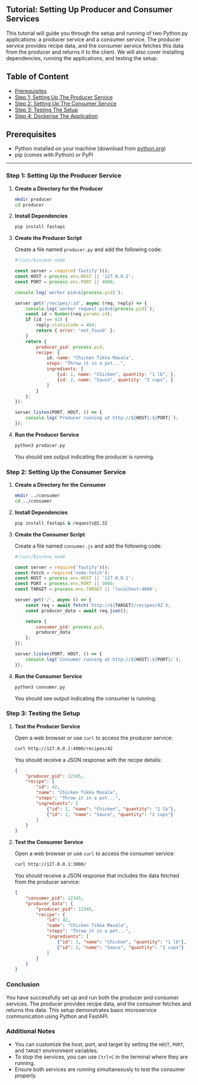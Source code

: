 ## Tutorial: Setting Up Producer and Consumer Services

This tutorial will guide you through the setup and running of two Python.py applications: a producer service and a consumer service. The producer service provides recipe data, and the consumer service fetches this data from the producer and returns it to the client. We will also cover installing dependencies, running the applications, and testing the setup.

## Table of Content
- [Prerequisites](#prerequisites)
- [Step 1: Setting Up The Producer Service](#step-1-setting-up-the-producer-service)
- [Step 2: Setting Up The Consumer Service](#step-2-setting-up-the-consumer-service)
- [Step 3: Testing The Setup](#step-3-testing-the-setup)
- [Step 4: Dockerise The Application](#step-4-dockerize-the-application)

## Prerequisites

- Python installed on your machine (download from [python.org](https://www.python.org/))
- pip (comes with Python) or PyPI

___

### Step 1: Setting Up the Producer Service

1. **Create a Directory for the Producer**

   ```bash
   mkdir producer
   cd producer
   ```

2. **Install Dependencies**

   ```bash
   pip install fastapi
   ```

3. **Create the Producer Script**

   Create a file named `producer.py` and add the following code:

   ```javascript
   #!/usr/bin/env node

   const server = require('fastify')();
   const HOST = process.env.HOST || '127.0.0.1';
   const PORT = process.env.PORT || 4000;

   console.log(`worker pid=${process.pid}`);

   server.get('/recipes/:id', async (req, reply) => {
       console.log(`worker request pid=${process.pid}`);
       const id = Number(req.params.id);
       if (id !== 42) {
           reply.statusCode = 404;
           return { error: 'not_found' };
       }
       return {
           producer_pid: process.pid,
           recipe: {
               id, name: "Chicken Tikka Masala",
               steps: "Throw it in a pot...",
               ingredients: [
                   {id: 1, name: "Chicken", quantity: "1 lb", },
                   {id: 2, name: "Sauce", quantity: "2 cups", }
               ]
           }
       };
   });

   server.listen(PORT, HOST, () => {
       console.log(`Producer running at http://${HOST}:${PORT}`);
   });
   ```

4. **Run the Producer Service**

   ```bash
   python3 producer.py
   ```

   You should see output indicating the producer is running.

### Step 2: Setting Up the Consumer Service

1. **Create a Directory for the Consumer**

   ```bash
   mkdir ../consumer
   cd ../consumer
   ```

2. **Install Dependencies**

   ```bash
   pip install fastapi & requests@2.32
   ```

3. **Create the Consumer Script**

   Create a file named `consumer.js` and add the following code:

   ```javascript
   #!/usr/bin/env node

   const server = require('fastify')();
   const fetch = require('node-fetch');
   const HOST = process.env.HOST || '127.0.0.1';
   const PORT = process.env.PORT || 3000;
   const TARGET = process.env.TARGET || 'localhost:4000';

   server.get('/', async () => {
       const req = await fetch(`http://${TARGET}/recipes/42`);
       const producer_data = await req.json();

       return {
           consumer_pid: process.pid,
           producer_data
       };
   });

   server.listen(PORT, HOST, () => {
       console.log(`Consumer running at http://${HOST}:${PORT}/`);
   });
   ```

4. **Run the Consumer Service**

   ```bash
   python3 consumer.py
   ```

   You should see output indicating the consumer is running.

### Step 3: Testing the Setup

1. **Test the Producer Service**

   Open a web browser or use `curl` to access the producer service:

   ```bash
   curl http://127.0.0.1:4000/recipes/42
   ```

   You should receive a JSON response with the recipe details:

   ```json
   {
       "producer_pid": 12345,
       "recipe": {
           "id": 42,
           "name": "Chicken Tikka Masala",
           "steps": "Throw it in a pot...",
           "ingredients": [
               {"id": 1, "name": "Chicken", "quantity": "1 lb"},
               {"id": 2, "name": "Sauce", "quantity": "2 cups"}
           ]
       }
   }
   ```

2. **Test the Consumer Service**

   Open a web browser or use `curl` to access the consumer service:

   ```bash
   curl http://127.0.0.1:3000/
   ```

   You should receive a JSON response that includes the data fetched from the producer service:

   ```json
   {
       "consumer_pid": 12345,
       "producer_data": {
           "producer_pid": 12345,
           "recipe": {
               "id": 42,
               "name": "Chicken Tikka Masala",
               "steps": "Throw it in a pot...",
               "ingredients": [
                   {"id": 1, "name": "Chicken", "quantity": "1 lb"},
                   {"id": 2, "name": "Sauce", "quantity": "2 cups"}
               ]
           }
       }
   }
   ```

### Conclusion

You have successfully set up and run both the producer and consumer services. The producer provides recipe data, and the consumer fetches and returns this data. This setup demonstrates basic microservice communication using Python and FastAPI.

### Additional Notes

- You can customize the host, port, and target by setting the `HOST`, `PORT`, and `TARGET` environment variables.
- To stop the services, you can use `Ctrl+C` in the terminal where they are running.
- Ensure both services are running simultaneously to test the consumer properly.